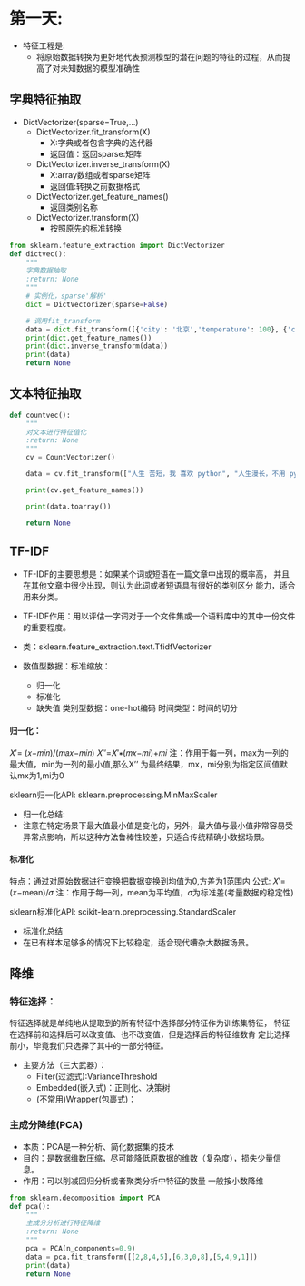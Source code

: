 # 第一天:
- 特征工程是:
  - 将原始数据转换为更好地代表预测模型的潜在问题的特征的过程，从而提高了对未知数据的模型准确性


## 字典特征抽取
- DictVectorizer(sparse=True,…)
  - DictVectorizer.fit_transform(X)
    - X:字典或者包含字典的迭代器
    - 返回值：返回sparse:矩阵
  - DictVectorizer.inverse_transform(X)
    - X:array数组或者sparse矩阵
    - 返回值:转换之前数据格式
  - DictVectorizer.get_feature_names()
    - 返回类别名称
  - DictVectorizer.transform(X)
    - 按照原先的标准转换


```python
from sklearn.feature_extraction import DictVectorizer
def dictvec():
    """
    字典数据抽取
    :return: None
    """
    # 实例化，sparse'解析'
    dict = DictVectorizer(sparse=False)

    # 调用fit_transform
    data = dict.fit_transform([{'city': '北京','temperature': 100}, {'city': '上海','temperature':60}, {'city': '深圳','temperature': 30}]
    print(dict.get_feature_names())
    print(dict.inverse_transform(data))
    print(data)
    return None
```


## 文本特征抽取

```python
def countvec():
    """
    对文本进行特征值化
    :return: None
    """
    cv = CountVectorizer()

    data = cv.fit_transform(["人生 苦短，我 喜欢 python", "人生漫长，不用 python"])

    print(cv.get_feature_names())

    print(data.toarray())

    return None
```

## TF-IDF
- TF-IDF的主要思想是：如果某个词或短语在一篇文章中出现的概率高，
并且在其他文章中很少出现，则认为此词或者短语具有很好的类别区分
能力，适合用来分类。
- TF-IDF作用：用以评估一字词对于一个文件集或一个语料库中的其中一份文件的重要程度。

- 类：sklearn.feature_extraction.text.TfidfVectorizer



- 数值型数据：标准缩放：
  - 归一化
  - 标准化
  - 缺失值
类别型数据：one-hot编码
时间类型：时间的切分

#### 归一化：
 𝑋′=  (𝑥−𝑚𝑖𝑛)/(𝑚𝑎𝑥−𝑚𝑖𝑛)
 𝑋′′=𝑋′∗(𝑚𝑥−𝑚𝑖)+𝑚𝑖
注：作用于每一列，max为一列的最大值，min为一列的最小值,那么X’’
为最终结果，mx，mi分别为指定区间值默认mx为1,mi为0

sklearn归一化API:  sklearn.preprocessing.MinMaxScaler

- 归一化总结:
 - 注意在特定场景下最大值最小值是变化的，另外，最大值与最小值非常容易受异常点影响，所以这种方法鲁棒性较差，只适合传统精确小数据场景。

#### 标准化
特点：通过对原始数据进行变换把数据变换到均值为0,方差为1范围内
公式: 𝑋′=  (𝑥−mean)/𝜎
注：作用于每一列，mean为平均值，𝜎为标准差(考量数据的稳定性)

sklearn标准化API:  scikit-learn.preprocessing.StandardScaler

- 标准化总结
 - 在已有样本足够多的情况下比较稳定，适合现代嘈杂大数据场景。


## 降维
### 特征选择：
特征选择就是单纯地从提取到的所有特征中选择部分特征作为训练集特征，
特征在选择前和选择后可以改变值、也不改变值，但是选择后的特征维数肯
定比选择前小，毕竟我们只选择了其中的一部分特征。
- 主要方法（三大武器）：
  - Filter(过滤式):VarianceThreshold
  - Embedded(嵌入式)：正则化、决策树
  - (不常用)Wrapper(包裹式)：

### 主成分降维(PCA)
 - 本质：PCA是一种分析、简化数据集的技术
 - 目的：是数据维数压缩，尽可能降低原数据的维数（复杂度），损失少量信息。
 - 作用：可以削减回归分析或者聚类分析中特征的数量
 一般按小数降维

```python
from sklearn.decomposition import PCA
def pca():
    """
    主成分分析进行特征降维
    :return: None
    """
    pca = PCA(n_components=0.9)
    data = pca.fit_transform([[2,8,4,5],[6,3,0,8],[5,4,9,1]])
    print(data)
    return None
```
